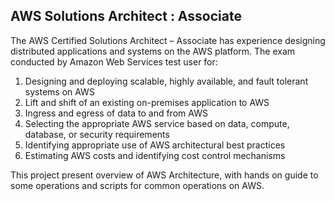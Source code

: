 ## AWS Solutions Architect : Associate 
The AWS Certified Solutions Architect – Associate has experience designing distributed applications and systems on the AWS platform. The exam conducted by Amazon Web Services test user for:

1. Designing and deploying scalable, highly available, and fault tolerant systems on AWS
2. Lift and shift of an existing on-premises application to AWS
3. Ingress and egress of data to and from AWS
4. Selecting the appropriate AWS service based on data, compute, database, or security requirements
5. Identifying appropriate use of AWS architectural best practices
6. Estimating AWS costs and identifying cost control mechanisms


This project present overview of AWS Architecture, with hands on guide to some operations and scripts for common operations on AWS.   